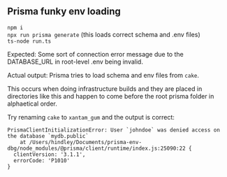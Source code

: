 ## Prisma funky env loading

`npm i`  
`npx run prisma generate`  (this loads correct schema and .env files)  
`ts-node run.ts`  

Expected: Some sort of connection error message due to the DATABASE_URL in root-level .env being invalid.  

Actual output: Prisma tries to load schema and env files from `cake`.

This occurs when doing infrastructure builds and they are placed in directories like this and happen to come before the root prisma folder in alphaetical order.  

Try renaming `cake` to `xantam_gum` and the output is correct:
```
PrismaClientInitializationError: User `johndoe` was denied access on the database `mydb.public`
    at /Users/hindley/Documents/prisma-env-dbg/node_modules/@prisma/client/runtime/index.js:25090:22 {
  clientVersion: '3.1.1',
  errorCode: 'P1010'
}

```

